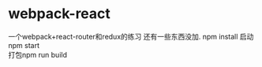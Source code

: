 # webpack-react
一个webpack+react-router和redux的练习
还有一些东西没加.
npm install
启动 npm start   
打包npm run build
